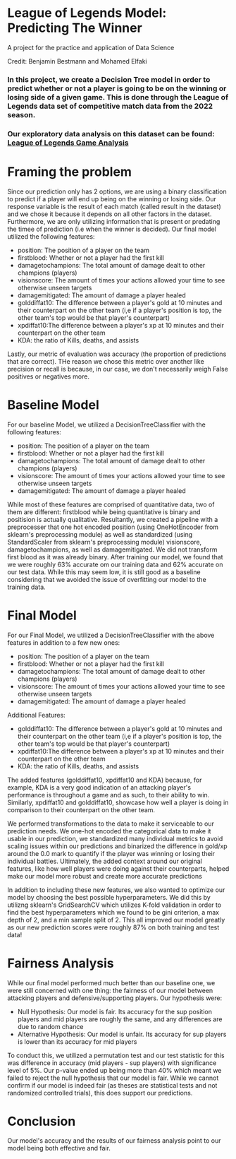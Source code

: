 # League of Legends Model: Predicting The Winner
A project for the practice and application of Data Science

Credit: Benjamin Bestmann and Mohamed Elfaki

### In this project, we create a Decision Tree model in order to predict whether or not a player is going to be on the winning or losing side of a given game. This is done through the League of Legends data set of competitive match data from the 2022 season.

### Our exploratory data analysis on this dataset can be found: [League of Legends Game Analysis](https://benjaminbestmann.github.io/League-of-Legends-Project/)

# Framing the problem

Since our prediction only has 2 options, we are using a binary classification to predict if a player will end up being on the winning or losing side. Our response variable is the result of each match (called result in the dataset) and we chose it because it depends on all other factors in the dataset. Furthermore, we are only utilizing information that is present or predating the timee of prediction (i.e when the winner is decided). Our final model utilized the following features: 

   - position: The position of a player on the team 
   - firstblood: Whether or not a player had the first kill
   - damagetochampions: The total amount of damage dealt to other champions (players)
   - visionscore: The amount of times your actions allowed your time to see otherwise unseen targets
   - damagemitigated: The amount of damage a player healed
   - golddiffat10: The difference between a player's gold at 10 minutes and their counterpart on the other team (i,e if a player's position is top, the other team's top would be that player's counterpart)
   - xpdiffat10:The difference between a player's xp at 10 minutes and their counterpart on the other team 
   - KDA: the ratio of Kills, deaths, and assists

Lastly, our metric of evaluation was accuracy (the proportion of predictions that are correct). THe reason we chose this metric over another like precision or recall is because, in our case, we don't necessarily weigh False positives or negatives more. 

# Baseline Model

For our baseline Model, we utilized a DecisionTreeClassifier with the following features: 

   - position: The position of a player on the team 
   - firstblood: Whether or not a player had the first kill
   - damagetochampions: The total amount of damage dealt to other champions (players)
   - visionscore: The amount of times your actions allowed your time to see otherwise unseen targets
   - damagemitigated: The amount of damage a player healed

While most of these features are comprised of quantitative data, two of them are different: firstblood while being quantitative is binary and positision is actually qualitative. Resultantly, we created a pipeline with a preprocesser that one hot encoded position (using OneHotEncoder from sklearn's preprocessing module) as well as standardized (using StandardScaler from sklearn's preprocessing module) visionscore, damagetochampions, as well as damagemitigated. We did not transform first blood as it was already binary. After training our model, we found that we were roughly 63% accurate om our training data and 62% accurate on our test data. While this may seem low, it is still good as a baseline considering that we avoided the issue of overfitting our model to the training data. 

# Final Model

For our Final Model, we utilized a DecisionTreeClassifier with the above features in addition to a few new ones: 

   - position: The position of a player on the team 
   - firstblood: Whether or not a player had the first kill
   - damagetochampions: The total amount of damage dealt to other champions (players)
   - visionscore: The amount of times your actions allowed your time to see otherwise unseen targets
   - damagemitigated: The amount of damage a player healed

   Additional Features:

   - golddiffat10: The difference between a player's gold at 10 minutes and their counterpart on the other team (i,e if a player's position is top, the other team's top would be that player's counterpart)
   - xpdiffat10:The difference between a player's xp at 10 minutes and their counterpart on the other team 
   - KDA: the ratio of Kills, deaths, and assists

The added features (golddiffat10, xpdiffat10 and KDA) because, for example, KDA is a very good indication of an attacking player's performance is throughout a game and as such, to their ability to win. Similarly, xpdiffat10 and golddiffat10, showcase how well a player is doing in comparison to their counterpart on the other team.

We performed transformations to the data to make it serviceable to our prediction needs. We one-hot encoded the categorical data to make it usable in our prediction, we standardized many individual metrics to avoid scaling issues within our predictions and binarized the difference in gold/xp around the 0.0 mark to quantify if the player was winning or losing their individual battles. Ultimately, the added context around our original features, like how well players were doing against their counterparts, helped make our model more robust and create more accurate predictions

In addition to including these new features, we also wanted to optimize our model by choosing the best possible hyperparameters. We did this by utilizng sklearn's GridSearchCV which utilizes K-fold validation in order to find the best hyperparameters which we found to be gini criterion, a max depth of 2, and a min sample split of 2. This all improved our model greatly as our new prediction scores were roughly 87% on both training and test data!


# Fairness Analysis

While our final model performed much better than our baseline one, we were still concerned with one thing: the fairness of our model between attacking players and defensive/supporting players. Our hypothesis were: 

   - Null Hypothesis: Our model is fair. Its accuracy for the sup position players and mid players are roughly the same, and any differences are due to random chance
   - Alternative Hypothesis:  Our model is unfair. Its accuracy for sup players is lower than its accuracy for mid players

To conduct this, we utilized a permutation test and our test statistic for this was difference in accuracy (mid players - sup players) with significance level of 5%. Our p-value ended up being more than 40% which meant we failed to reject the null hypothesis that our model is fair. While we cannot confirm if our model is indeed fair (as theses are statistical tests and not randomized controlled trials), this does support our predictions. 

# Conclusion

Our model's accuracy and the results of our fairness analysis point to our model being both effective and fair. 


